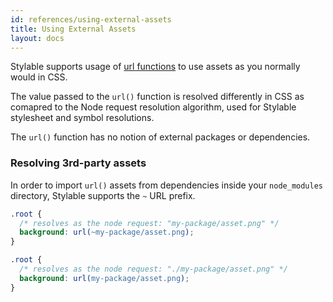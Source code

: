 ```yaml
---
id: references/using-external-assets
title: Using External Assets
layout: docs
---
```


Stylable supports usage of [url functions](<https://developer.mozilla.org/en-US/docs/Web/CSS/url()>) to use assets as you normally would in CSS.

The value passed to the `url()` function is resolved differently in CSS as comapred to the Node request resolution algorithm, used for Stylable stylesheet and symbol resolutions.

The `url()` function has no notion of external packages or dependencies.

### Resolving 3rd-party assets

In order to import `url()` assets from dependencies inside your `node_modules` directory, Stylable supports the `~` URL prefix.

```css
.root {
  /* resolves as the node request: "my-package/asset.png" */
  background: url(~my-package/asset.png);
}

.root {
  /* resolves as the node request: "./my-package/asset.png" */
  background: url(my-package/asset.png);
}
```
